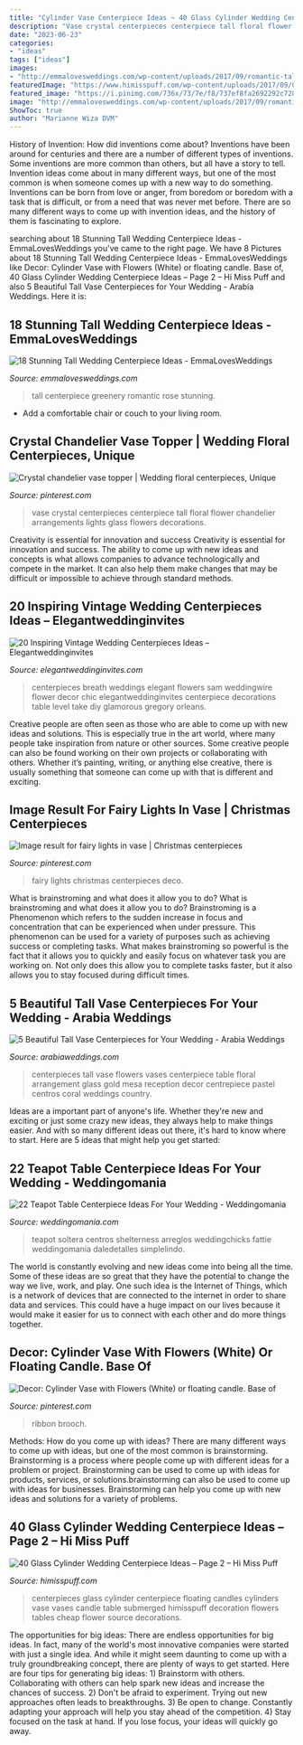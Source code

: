 ```yaml
---
title: "Cylinder Vase Centerpiece Ideas ~ 40 Glass Cylinder Wedding Centerpiece Ideas – Page 2 – Hi Miss Puff"
description: "Vase crystal centerpieces centerpiece tall floral flower chandelier arrangements lights glass flowers decorations"
date: "2023-06-23"
categories:
- "ideas"
tags: ["ideas"]
images:
- "http://emmalovesweddings.com/wp-content/uploads/2017/09/romantic-tall-wedding-centerpiece-with-greenery-and-rose.jpg"
featuredImage: "https://www.himisspuff.com/wp-content/uploads/2017/09/Glass-Cylinders-Wedding-Centerpieces-9.jpg"
featured_image: "https://i.pinimg.com/736x/73/7e/f8/737ef8fa2692292c7283d7c9ac458164.jpg"
image: "http://emmalovesweddings.com/wp-content/uploads/2017/09/romantic-tall-wedding-centerpiece-with-greenery-and-rose.jpg"
ShowToc: true
author: "Marianne Wiza DVM"
---
```



History of Invention: How did inventions come about?
Inventions have been around for centuries and there are a number of different types of inventions. Some inventions are more common than others, but all have a story to tell. Invention ideas come about in many different ways, but one of the most common is when someone comes up with a new way to do something. Inventions can be born from love or anger, from boredom or boredom with a task that is difficult, or from a need that was never met before. There are so many different ways to come up with invention ideas, and the history of them is fascinating to explore.

	

		
searching about 18 Stunning Tall Wedding Centerpiece Ideas - EmmaLovesWeddings you've came to the right page. We have 8 Pictures about 18 Stunning Tall Wedding Centerpiece Ideas - EmmaLovesWeddings like Decor: Cylinder Vase with Flowers (White) or floating candle. Base of, 40 Glass Cylinder Wedding Centerpiece Ideas – Page 2 – Hi Miss Puff and also 5 Beautiful Tall Vase Centerpieces for Your Wedding - Arabia Weddings. Here it is:
		
    
## 18 Stunning Tall Wedding Centerpiece Ideas - EmmaLovesWeddings

<img loading=lazy src="http://emmalovesweddings.com/wp-content/uploads/2017/09/romantic-tall-wedding-centerpiece-with-greenery-and-rose.jpg" onerror="this.onerror=null;this.src='https://tse4.mm.bing.net/th?id=OIP.WXQqweGwEgYcjVsljgczpAHaLG&amp;pid=15.1';" alt="18 Stunning Tall Wedding Centerpiece Ideas - EmmaLovesWeddings">

_Source: emmalovesweddings.com_

>tall centerpiece greenery romantic rose stunning. 

	

- Add a comfortable chair or couch to your living room.

    
## Crystal Chandelier Vase Topper | Wedding Floral Centerpieces, Unique

<img loading=lazy src="https://i.pinimg.com/736x/73/7e/f8/737ef8fa2692292c7283d7c9ac458164.jpg" onerror="this.onerror=null;this.src='https://tse4.mm.bing.net/th?id=OIP.ODKBzxXMO9ZQPypI1b6ecwHaLH&amp;pid=15.1';" alt="Crystal chandelier vase topper | Wedding floral centerpieces, Unique">

_Source: pinterest.com_

>vase crystal centerpieces centerpiece tall floral flower chandelier arrangements lights glass flowers decorations. 

	

Creativity is essential for innovation and success
Creativity is essential for innovation and success. The ability to come up with new ideas and concepts is what allows companies to advance technologically and compete in the market. It can also help them make changes that may be difficult or impossible to achieve through standard methods.

    
## 20 Inspiring Vintage Wedding Centerpieces Ideas – Elegantweddinginvites

<img loading=lazy src="https://www.elegantweddinginvites.com/wedding-blog/wp-content/uploads/2016/07/elegant-vintage-wedding-centerpieces-with-babys-breath.jpg" onerror="this.onerror=null;this.src='https://tse3.mm.bing.net/th?id=OIP.2NmKZ0ECWb038oGwTQgkyAHaLH&amp;pid=15.1';" alt="20 Inspiring Vintage Wedding Centerpieces Ideas – Elegantweddinginvites">

_Source: elegantweddinginvites.com_

>centerpieces breath weddings elegant flowers sam weddingwire flower decor chic elegantweddinginvites centerpiece decorations table level take diy glamorous gregory orleans. 

	

Creative people are often seen as those who are able to come up with new ideas and solutions. This is especially true in the art world, where many people take inspiration from nature or other sources. Some creative people can also be found working on their own projects or collaborating with others. Whether it’s painting, writing, or anything else creative, there is usually something that someone can come up with that is different and exciting.

    
## Image Result For Fairy Lights In Vase | Christmas Centerpieces

<img loading=lazy src="https://i.pinimg.com/736x/68/35/7e/68357e621094350c281b6d900463075c.jpg" onerror="this.onerror=null;this.src='https://tse4.mm.bing.net/th?id=OIP.t-IZS3_w9Qw9okEs0VejCgAAAA&amp;pid=15.1';" alt="Image result for fairy lights in vase | Christmas centerpieces">

_Source: pinterest.com_

>fairy lights christmas centerpieces deco. 

	

What is brainstroming and what does it allow you to do?
What is brainstroming and what does it allow you to do? Brainstroming is a Phenomenon which refers to the sudden increase in focus and concentration that can be experienced when under pressure. This phenomenon can be used for a variety of purposes such as achieving success or completing tasks. What makes brainstroming so powerful is the fact that it allows you to quickly and easily focus on whatever task you are working on. Not only does this allow you to complete tasks faster, but it also allows you to stay focused during difficult times.

    
## 5 Beautiful Tall Vase Centerpieces For Your Wedding - Arabia Weddings

<img loading=lazy src="http://www.arabiaweddings.com/sites/default/files/uploads/2014/07/26/flowers.jpg" onerror="this.onerror=null;this.src='https://tse2.mm.bing.net/th?id=OIP.Fr-C9qwQ04EpihZtgCDgfgHaLG&amp;pid=15.1';" alt="5 Beautiful Tall Vase Centerpieces for Your Wedding - Arabia Weddings">

_Source: arabiaweddings.com_

>centerpieces tall vase flowers vases centerpiece table floral arrangement glass gold mesa reception decor centrepiece pastel centros coral weddings country. 

	

Ideas are a important part of anyone's life. Whether they're new and exciting or just some crazy new ideas, they always help to make things easier. And with so many different ideas out there, it's hard to know where to start. Here are 5 ideas that might help you get started: 

    
## 22 Teapot Table Centerpiece Ideas For Your Wedding - Weddingomania

<img loading=lazy src="https://i.weddingomania.com/2016/04/22-Teapot-Table-Centerpiece-Ideas-For-Your-Wedding.jpg" onerror="this.onerror=null;this.src='https://tse4.mm.bing.net/th?id=OIP.tISs7jUFx3vOY3B6rOlclwAAAA&amp;pid=15.1';" alt="22 Teapot Table Centerpiece Ideas For Your Wedding - Weddingomania">

_Source: weddingomania.com_

>teapot soltera centros shelterness arreglos weddingchicks fattie weddingomania daledetalles simplelindo. 

	

The world is constantly evolving and new ideas come into being all the time. Some of these ideas are so great that they have the potential to change the way we live, work, and play. One such idea is the Internet of Things, which is a network of devices that are connected to the internet in order to share data and services. This could have a huge impact on our lives because it would make it easier for us to connect with each other and do more things together.

    
## Decor: Cylinder Vase With Flowers (White) Or Floating Candle. Base Of

<img loading=lazy src="https://i.pinimg.com/736x/b7/a7/9e/b7a79e744d0a4bc763e0376bddc55c21.jpg" onerror="this.onerror=null;this.src='https://tse4.mm.bing.net/th?id=OIP.DtVSFhkgyXiPK1hnp2jDKQHaNK&amp;pid=15.1';" alt="Decor: Cylinder Vase with Flowers (White) or floating candle. Base of">

_Source: pinterest.com_

>ribbon brooch. 

	

Methods: How do you come up with ideas?
There are many different ways to come up with ideas, but one of the most common is brainstorming. Brainstorming is a process where people come up with different ideas for a problem or project. Brainstorming can be used to come up with ideas for products, services, or solutions.brainstorming can also be used to come up with ideas for businesses. Brainstorming can help you come up with new ideas and solutions for a variety of problems.

    
## 40 Glass Cylinder Wedding Centerpiece Ideas – Page 2 – Hi Miss Puff

<img loading=lazy src="https://www.himisspuff.com/wp-content/uploads/2017/09/Glass-Cylinders-Wedding-Centerpieces-9.jpg" onerror="this.onerror=null;this.src='https://tse1.mm.bing.net/th?id=OIP.5TzA1v0MnoaTGFcA1fVblwHaLL&amp;pid=15.1';" alt="40 Glass Cylinder Wedding Centerpiece Ideas – Page 2 – Hi Miss Puff">

_Source: himisspuff.com_

>centerpieces glass cylinder centerpiece floating candles cylinders vase vases candle table submerged himisspuff decoration flowers tables cheap flower source decorations. 

	

The opportunities for big ideas:
There are endless opportunities for big ideas. In fact, many of the world's most innovative companies were started with just a single idea. And while it might seem daunting to come up with a truly groundbreaking concept, there are plenty of ways to get started. Here are four tips for generating big ideas: 1) Brainstorm with others. Collaborating with others can help spark new ideas and increase the chances of success. 2) Don't be afraid to experiment. Trying out new approaches often leads to breakthroughs. 3) Be open to change. Constantly adapting your approach will help you stay ahead of the competition. 4) Stay focused on the task at hand. If you lose focus, your ideas will quickly go away.

